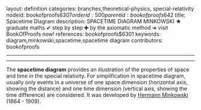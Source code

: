 layout: definition
categories: branches,theoretical-physics, special-relativity
nodeid: bookofproofs$6307
orderid: 500
parentid: bookofproofs$642
title: Spacetime Diagram
description: SPACETIME DIAGRAM MINKOWSKI &#9733; graduate maths &#10004; step by step &#10010; by the axiomatic method &#10140; visit BookOfProofs now!
references: bookofproofs$6301
keywords: diagram,minkowski,spacetime,spacetime diagram
contributors: bookofproofs


---


---

The **spacetime diagram** provides an illustration of the properties of space and time in the special relativity. For simplification in spacetime diagram, usually only events in a universe of one space dimension (horizontal axis, showing the distance) and one time dimension (vertical axis, showing the time difference) are considered. 
It was developed by [Hermann Minkowski](https://mathshistory.st-andrews.ac.uk/Biographies/Minkowski/) (1864 - 1909).
